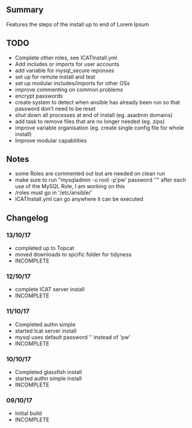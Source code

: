 ## Summary

Features the steps of the install up to end of Lorem Ipsum

## TODO
* Complete other roles, see ICATInstall.yml
* Add includes or imports for user accounts
* add variable for mysql_secure reponses
* set up for remote install and test
* set up modular includes/imports for other OSs
* improve commenting on common problems
* encrypt passwords
* create system to detect when ansible has already been run so that password don't need to be reset
* shut down all processes at end of install (eg. asadmin domains)
* add task to remove files that are no longer needed (eg. zips)
* improve variable organisation (eg. create single config file for whole install)
* Improve modular capabilities

## Notes
* some Roles are commented out but are needed on clean run
* make sure to run "mysqladmin -u root -p'pw' password ''" after each use of the MySQL Role, I am working on this
* /roles must go in '/etc/ansible/'
* ICATInstall.yml can go anywhere it can be executed

## Changelog

### 13/10/17
* completed up to Topcat
* moved downloads to spcific folder for tidyness
* INCOMPLETE

### 12/10/17
* complete ICAT server install
* INCOMPLETE

### 11/10/17
* Completed authn simple
* started Icat server install
* mysql uses default password '' instead of 'pw'
* INCOMPLETE

### 10/10/17
* Completed glassfish install
* started authn simple install
* INCOMPLETE

### 09/10/17
* Initial build
* INCOMPLETE


